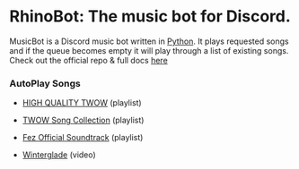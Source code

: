 # RhinoBot: The music bot for Discord.

MusicBot is a Discord music bot written in [Python](https://www.python.org "Python homepage"). It plays requested songs and if the queue becomes empty it will play through a list of existing songs. Check out the official repo & full docs [here](https://github.com/SexualRhinoceros/MusicBot/)

### AutoPlay Songs

- [HIGH QUALITY TWOW](https://www.youtube.com/playlist?list=PLai5E3h9Ab-ybrhHvRLY_Km_x0ieAkHNx) (playlist)

- [TWOW Song Collection](https://www.youtube.com/playlist?list=PL_fqTsgxl3R9v0xMfNdC74jHHgqcB4DM3) (playlist)

- [Fez Official Soundtrack](https://www.youtube.com/playlist?list=PL89C6D0CCE49B641D) (playlist)

- [Winterglade](https://www.youtube.com/watch?v=K56DCGJeEnw) (video)

